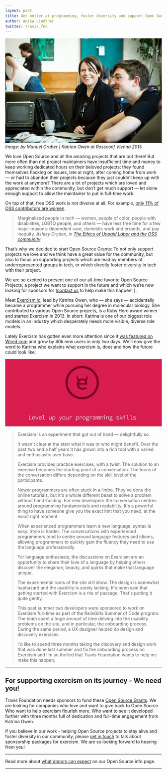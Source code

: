 ```yaml
---
layout: post
title: Get better at programming, foster diversity and support Open Source - with exercism.io
author: Anika Lindtner
twitter: travis_fnd
---
```



![](/images/blog/2016-01-25-katrina-owen.jpg)
<em>Image: by Manuel Gruber | Katrina Owen at Rossconf Vienna 2015</em>




We love Open Source and all the amazing projects that are out there! But more often than not project maintainers have insufficient time and money to keep working dedicated hours on their beloved projects: they found themselves hacking on issues, late at night, after coming home from work — or had to abandon their projects because they just couldn’t keep up with the work at anymore? There are a lot of projects which are loved and appreciated within the community, but don’t get much support — let alone enough support to allow the maintainer to put in full-time work. 

On top of that, free OSS work is not diverse at all. For example, [only 11% of OSS contributors are women](http://geekfeminism.wikia.com/wiki/FLOSS). 

> Marginalized people in tech — women, people of color, people with disabilities, LGBTQ people, and others — have less free time for a few major reasons: dependent care, domestic work and errands, and pay inequity. _Ashley Dryden, in [The Ethics of Unpaid Labor and the OSS community](http://www.ashedryden.com/blog/the-ethics-of-unpaid-labor-and-the-oss-community)_

That’s why we decided to start Open Source Grants: To not only support projects we love and we think have a great value for the community, but also to focus on supporting projects which are lead by members of underrepresented groups in tech, or which directly foster diversity in tech with their project. 

We are so excited to present one of our all-time favorite Open Source Projects; a project we want to support in the future and which we’re now looking for sponsors for ([contact us](mailto:foundation@travis-ci.org) to help make this happen! ). 

Meet [Exercism.io](http://exercism.io/), lead by Katrina Owen, who — she says — accidentally became a programmer while pursuing her degree in molecular biology. She contributed to various Open Source projects, is a Ruby Hero award winner and started Exercism in 2013. In short: Katrina is one of our biggest role models in an industry which desperately needs more visible, diverse role models. 

Lately Exercism has gotten even more attention since it [was featured on Wired.com](http://www.wired.com/2014/09/exercism/) and grew by 40k new users in only two days. We'll now give the word to Katrina who explains what exercism is, does and how the future could look like:


![](/images/blog/2016-01-25-exercism_site.jpg)


> Exercism is an experiment that got out of hand — delightfully so.
>
>It wasn't clear at the start what it was or who might benefit. Over the past two and a half years it has grown into a rich tool with a varied and enthusiastic user base.
>
> Exercism provides practice exercises, with a twist. The solution to an exercise becomes the starting point of a conversation. The focus of the conversation differs depending on the skill level of the participants.
>
> Newer programmers are often stuck in a limbo. They've done the online tutorials, but it's a whole different beast to solve a problem without hand-holding. For new developers the conversation centres around programming fundamentals and readability. It's a powerful thing to have someone give you the exact hint that you need, at the exact right moment.
>
> When experienced programmers learn a new language, syntax is easy. Style is harder. The conversations with experienced programmers tend to centre around language features and idioms, allowing programmers to quickly gain the fluency they need to use the language professionally.
>
> For language enthusiasts, the discussions on Exercism are an opportunity to share their love of a language by helping others discover the elegance, beauty, and quirks that make that language unique.
> 
> The experimental roots of the site still show. The design is somewhat haphazard and the usability is sorely lacking. It's been said that getting started with Exercism is a rite of passage. That's putting it quite gently.
>
> This past summer two developers were sponsored to work on Exercism full-time as part of the RailsGirls Summer of Code program. The team spent a huge amount of time delving into the usability problems on the site, and in particular, the onboarding process. During the same period, a UX designer helped do design and discovery exercises.
>
> I'd like to spend three months taking the discovery and design work that was done last summer and fix the onboarding process on Exercism and I’m so thrilled that Travis Foundation wants to help me make this happen. 


---


## For supporting exercism on its journey  - We need you! 

Travis Foundation needs sponsors to fund these [Open Source Grants](/grants). We are looking for companies who love and want to give back to Open Source. Who want to help exercism flourish more. Who want to see it developed further with three months full of dedication and full-time engagement from Katrina Owen.

If you believe in our work - helping Open Source projects to stay alive and foster diversity in our community, please [get in touch](mailto:foundation@travis-ci.org) to talk about sponsorship packages for exercism. We are so looking forward to hearing from you! 

---

Read more about [what donors can expect](/grants) on our Open Source info page. 

---





